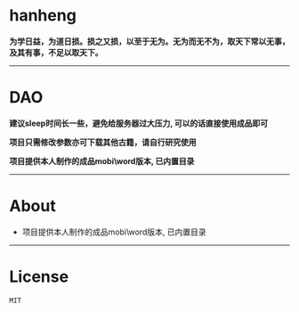 # hanheng 

**为学日益，为道日损。损之又损，以至于无为。无为而无不为，取天下常以无事，及其有事，不足以取天下。**

---

# DAO 

**建议sleep时间长一些，避免给服务器过大压力, 可以的话直接使用成品即可**

**项目只需修改参数亦可下载其他古籍，请自行研究使用**

**项目提供本人制作的成品mobi\word版本, 已内置目录**

---

# About

- 项目提供本人制作的成品mobi\word版本, 已内置目录

---

# License

``MIT``
